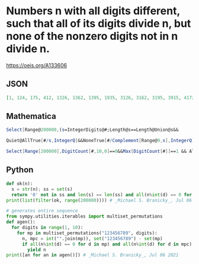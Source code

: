 # Numbers n with all digits different, such that all of its digits divide n, but none of the nonzero digits not in n divide n\.
https://oeis.org/A133606
## JSON
```JSON
[1, 124, 175, 412, 1326, 1362, 1395, 1935, 3126, 3162, 3195, 3915, 4172, 9315, 14728, 17248, 21784, 72184, 123864, 124368, 126384, 132648, 132864, 136824, 138624, 142368, 148632, 162384, 163248, 163824, 164328, 164832, 168432, 183264, 186432]
```
## Mathematica
```Mathematica
Select[Range@200000,(s=IntegerDigits@#;Length@s==Length@Union@s&&
```
```Mathematica
Quiet@AllTrue[#/s,IntegerQ]&&NoneTrue[#/Complement[Range@9,s],IntegerQ])&] (* _Giorgos Kalogeropoulos_, Jul 06 2021 *)
```
```Mathematica
Select[Range[200000],DigitCount[#,10,0]==0&&Max[DigitCount[#]]==1 && AllTrue[ #/IntegerDigits[#],IntegerQ]&&NoneTrue[#/Complement[Range[ 9],IntegerDigits[ #]], IntegerQ]&] (* _Harvey P. Dale_, Dec 30 2021 *)
```
## Python
```Python
def ok(n):
  s = str(n); ss = set(s)
  return '0' not in ss and len(s) == len(ss) and all(n%int(d) == 0 for d in ss) and all(n%int(d) for d in set("123456789")-ss)
print(list(filter(ok, range(200000)))) # _Michael S. Branicky_, Jul 06 2021
```
```Python
# generates entire sequence
from sympy.utilities.iterables import multiset_permutations
def agen():
  for digits in range(1, 10):
    for mp in multiset_permutations("123456789", digits):
      n, mpc = int("".join(mp)), set("123456789") - set(mp)
      if all(n%int(d) == 0 for d in mp) and all(n%int(d) for d in mpc):
        yield n
print([an for an in agen()]) # _Michael S. Branicky_, Jul 06 2021
```
